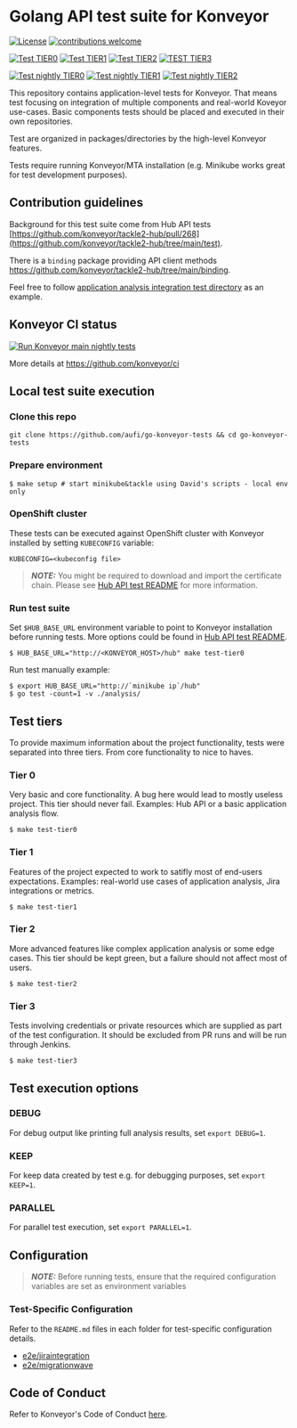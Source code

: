 # Golang API test suite for Konveyor

[![License](https://img.shields.io/:license-apache-blue.svg)](http://www.apache.org/licenses/LICENSE-2.0.html) [![contributions welcome](https://img.shields.io/badge/contributions-welcome-brightgreen.svg?style=flat)](https://github.com/konveyor/go-konveyor-tests/pulls)

[![Test TIER0](https://github.com/konveyor/go-konveyor-tests/actions/workflows/main-tier0.yml/badge.svg)](https://github.com/konveyor/go-konveyor-tests/actions/workflows/main-tier0.yml)
[![Test TIER1](https://github.com/konveyor/go-konveyor-tests/actions/workflows/main-tier1.yml/badge.svg)](https://github.com/konveyor/go-konveyor-tests/actions/workflows/main-tier1.yml)
[![Test TIER2](https://github.com/konveyor/go-konveyor-tests/actions/workflows/main-tier2.yml/badge.svg)](https://github.com/konveyor/go-konveyor-tests/actions/workflows/main-tier2.yml)
[![TEST TIER3](https://img.shields.io/endpoint?url=https%3A%2F%2Fsajidmansoori12.pythonanywhere.com%2Fretrieve_data&cacheSeconds=60)](https://main-jenkins-csb-migrationqe.apps.ocp-c1.prod.psi.redhat.com/view/MTA/job/mta/job/konveyor-go-tests-pr-tester/job/main/)

[![Test nightly TIER0](https://github.com/konveyor/go-konveyor-tests/actions/workflows/nightly-tier0.yml/badge.svg)](https://github.com/konveyor/go-konveyor-tests/actions/workflows/nightly-tier0.yml)
[![Test nightly TIER1](https://github.com/konveyor/go-konveyor-tests/actions/workflows/nightly-tier1.yml/badge.svg)](https://github.com/konveyor/go-konveyor-tests/actions/workflows/nightly-tier1.yml)
[![Test nightly TIER2](https://github.com/konveyor/go-konveyor-tests/actions/workflows/nightly-tier2.yml/badge.svg)](https://github.com/konveyor/go-konveyor-tests/actions/workflows/nightly-tier2.yml)

This repository contains application-level tests for Konveyor. That means test focusing on integration of multiple components and real-world Koveyor use-cases. Basic components tests should be placed and executed in their own repositories.

Test are organized in packages/directories by the high-level Konveyor features.

Tests require running Konveyor/MTA installation (e.g. Minikube works great for test development purposes).

## Contribution guidelines

Background for this test suite come from Hub API tests [https://github.com/konveyor/tackle2-hub/pull/268](https://github.com/konveyor/tackle2-hub/tree/main/test).

There is a `binding` package providing API client methods https://github.com/konveyor/tackle2-hub/tree/main/binding.

Feel free to follow [application analysis integration test directory](https://github.com/konveyor/go-konveyor-tests/tree/main/analysis) as an example.

## Konveyor CI status

[![Run Konveyor main nightly tests](https://github.com/konveyor/ci/actions/workflows/nightly-main.yaml/badge.svg?branch=main)](https://github.com/konveyor/ci/actions/workflows/nightly-main.yaml)

More details at https://github.com/konveyor/ci

## Local test suite execution

### Clone this repo

```
git clone https://github.com/aufi/go-konveyor-tests && cd go-konveyor-tests
```

### Prepare environment

```
$ make setup # start minikube&tackle using David's scripts - local env only
```

### OpenShift cluster

These tests can be executed against OpenShift cluster with Konveyor installed by setting `KUBECONFIG` variable:

```
KUBECONFIG=<kubeconfig file>
```

> **_NOTE:_** You might be required to download and import the certificate chain. Please see [Hub API test README](https://github.com/konveyor/tackle2-hub/tree/main/test#https) for more information.

### Run test suite

Set `$HUB_BASE_URL` environment variable to point to Konveyor installation before running tests. More options could be found in [Hub API test README](https://github.com/konveyor/tackle2-hub/tree/main/test#rest-api).

```
$ HUB_BASE_URL="http://<KONVEYOR_HOST>/hub" make test-tier0
```

Run test manually example:

```
$ export HUB_BASE_URL="http://`minikube ip`/hub"
$ go test -count=1 -v ./analysis/
```

## Test tiers

To provide maximum information about the project functionality, tests were separated into three tiers. From core functionality to nice to haves.

### Tier 0

Very basic and core functionality. A bug here would lead to mostly useless project. This tier should never fail. Examples: Hub API or a basic application analysis flow.

```
$ make test-tier0
```

### Tier 1

Features of the project expected to work to satifly most of end-users expectations. Examples: real-world use cases of application analysis, Jira integrations or metrics.

```
$ make test-tier1
```

### Tier 2

More advanced features like complex application analysis or some edge cases. This tier should be kept green, but a failure should not affect most of users.

```
$ make test-tier2
```

### Tier 3

Tests involving credentials or private resources which are supplied as part of the test configuration. It should be excluded from PR runs and will be run through Jenkins.

```
$ make test-tier3
```

## Test execution options

### DEBUG

For debug output like printing full analysis results, set `export DEBUG=1`.

### KEEP

For keep data created by test e.g. for debugging purposes, set `export KEEP=1`.

### PARALLEL

For parallel test execution, set `export PARALLEL=1`.

## Configuration

> **_NOTE:_** Before running tests, ensure that the required configuration variables are set as environment variables

### Test-Specific Configuration

Refer to the `README.md` files in each folder for test-specific configuration details.

- [e2e/jiraintegration](https://github.com/konveyor/go-konveyor-tests/blob/main/e2e/jiraintegration/README.md)
- [e2e/migrationwave](https://github.com/konveyor/go-konveyor-tests/blob/main/e2e/migrationwave/README.md)

## Code of Conduct

Refer to Konveyor's Code of Conduct [here](https://github.com/konveyor/community/blob/main/CODE_OF_CONDUCT.md).

